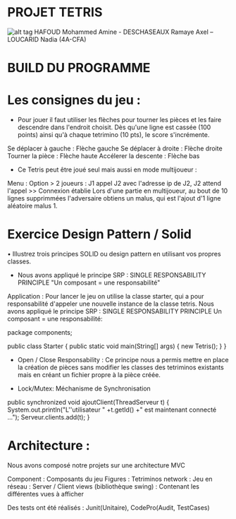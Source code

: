 PROJET TETRIS 
=============
![alt tag](http://imageshack.com/a/img924/7203/qJFuV6.png)
HAFOUD Mohammed Amine - DESCHASEAUX Ramaye Axel – LOUCARID Nadia (4A-CFA)

BUILD DU PROGRAMME 
==================

Les consignes du jeu : 
=======================
- Pour jouer il faut utiliser les flèches pour tourner les pièces et les faire descendre dans l'endroit choisit. Dès qu'une ligne est cassée (100 points) ainsi qu'à chaque tetrimino (10 pts), le score s'incrémente.

Se déplacer à gauche : Flèche gauche
Se déplacer à droite : Flèche droite
Tourner la pièce : Flèche haute
Accélerer la descente : Flèche bas

- Ce Tetris peut être joué seul mais aussi en mode multijoueur :

Menu : Option > 2 joueurs : J1 appel J2 avec l'adresse ip de J2, J2 attend l'appel >> Connexion établie
Lors d'une partie en multijoueur, au bout de 10 lignes supprimmées l'adversaire obtiens un malus, qui est l'ajout d'1 ligne aléatoire malus 1.


Exercice Design Pattern / Solid
===============================


•	Illustrez trois principes SOLID ou design pattern en utilisant vos propres classes.

- Nous avons appliqué le principe SRP : SINGLE RESPONSABILITY PRINCIPLE 
"Un composant = une responsabilité"

Application :
Pour lancer le jeu on utilise la classe starter, qui a pour responsabilité d'appeler une nouvelle instance de la classe tetris.
Nous avons appliqué le principe SRP : SINGLE RESPONSABILITY PRINCIPLE 
Un composant = une responsabilité: 

package components;

public class Starter {
	public static void main(String[] args) {
		new Tetris();
	}
}


- Open / Close Responsability :
Ce principe nous a permis mettre en place la création de pièces sans modifier les classes des tetriminos existants mais en créant un fichier propre à la pièce créée.


- Lock/Mutex: Méchanisme de Synchronisation 

public synchronized void ajoutClient(ThreadServeur t) { System.out.println("L''utilisateur " +t.getId() +" est maintenant connecté ..."); Serveur.clients.add(t); }


Architecture :
==============

Nous avons composé notre projets sur une architecture MVC 

Component : Composants du jeu 
Figures : Tetriminos
network : Jeu en réseau : Server / Client 
views (bibliothèque swing) : Contenant les différentes vues à afficher

Des tests ont été réalisés : Junit(Unitaire), CodePro(Audit, TestCases) 


